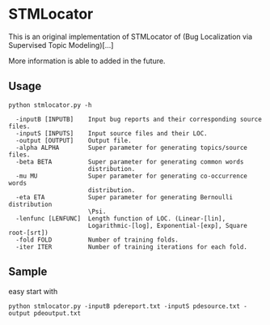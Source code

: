 # STMLocator
This is an original implementation of STMLocator of (Bug Localization via Supervised Topic Modeling)[...]

More information is able to added in the future.


## Usage
```
python stmlocator.py -h
```
```
  -inputB [INPUTB]    Input bug reports and their corresponding source files.
  -inputS [INPUTS]    Input source files and their LOC.
  -output [OUTPUT]    Output file.
  -alpha ALPHA        Super parameter for generating topics/source files.
  -beta BETA          Super parameter for generating common words
                      distribution.
  -mu MU              Super parameter for generating co-occurrence words
                      distribution.
  -eta ETA            Super parameter for generating Bernoulli distribution
                      \Psi.
  -lenfunc [LENFUNC]  Length function of LOC. (Linear-[lin],
                      Logarithmic-[log], Exponential-[exp], Square root-[srt])
  -fold FOLD          Number of training folds.
  -iter ITER          Number of training iterations for each fold.
```

## Sample
easy start with
```
python stmlocator.py -inputB pdereport.txt -inputS pdesource.txt -output pdeoutput.txt
```
